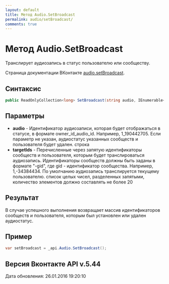```yaml
---
layout: default
title: Метод Audio.SetBroadcast
permalink: audio/setBroadcast/
comments: true
---
```

# Метод Audio.SetBroadcast
Транслирует аудиозапись в статус пользователю или сообществу.

Страница документации ВКонтакте [audio.setBroadcast](https://vk.com/dev/audio.setBroadcast).

## Синтаксис
``` csharp
public ReadOnlyCollection<long> SetBroadcast(string audio, IEnumerable<long> targetIds)
```

## Параметры
+ **audio** - Идентификатор аудиозаписи, которая будет отображаться в статусе, в формате owner_id_audio_id. Например, 1_190442705. Если параметр не указан, аудиостатус указанных сообществ и пользователя будет удален. строка
+ **targetIds** - Перечисленные через запятую идентификаторы сообществ и пользователя, которым будет транслироваться аудиозапись. Идентификаторы сообществ должны быть заданы в формате "-gid", где gid - идентификатор сообщества. Например, 1,-34384434. По умолчанию аудиозапись транслируется текущему пользователю. список целых чисел, разделенных запятыми, количество элементов должно составлять не более 20

## Результат
В случае успешного выполнения возвращает массив идентификаторов сообществ и пользователя, которым был установлен или удален аудиостатус.

## Пример
``` csharp
var setBroadcast = _api.Audio.SetBroadcast();
```

## Версия Вконтакте API v.5.44
Дата обновления: 26.01.2016 19:20:10
